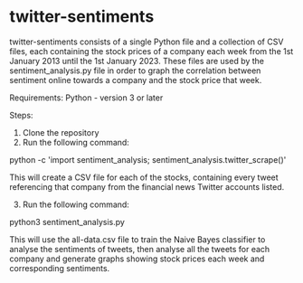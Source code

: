 # twitter-sentiments
twitter-sentiments consists of a single Python file and a collection of CSV files, each containing the stock prices of a company each week from the 1st January 2013 until the 1st January 2023. These files are used by the sentiment_analysis.py file in order to graph the correlation between sentiment online towards a company and the stock price that week.

Requirements:
Python - version 3 or later

Steps:
1. Clone the repository
2. Run the following command:

python -c 'import sentiment_analysis; sentiment_analysis.twitter_scrape()'

This will create a CSV file for each of the stocks, containing every tweet referencing that company from the financial news Twitter accounts listed.

3. Run the following command:

python3 sentiment_analysis.py

This will use the all-data.csv file to train the Naive Bayes classifier to analyse the sentiments of tweets, then analyse all the tweets for each company and generate graphs showing stock prices each week and corresponding sentiments.
